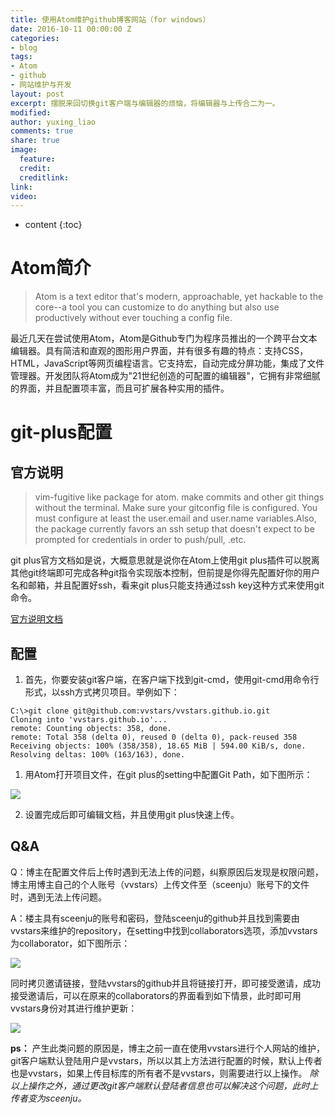 ```yaml
---
title: 使用Atom维护github博客网站（for windows）
date: 2016-10-11 00:00:00 Z
categories:
- blog
tags:
- Atom
- github
- 网站维护与开发
layout: post
excerpt: 摆脱来回切换git客户端与编辑器的烦恼，将编辑器与上传合二为一。
modified: 
author: yuxing_liao
comments: true
share: true
image:
  feature: 
  credit: 
  creditlink: 
link: 
video: 
---
```


* content
{:toc}

# **Atom简介**

> Atom is a text editor that's modern, approachable, yet hackable to the core--a tool you can customize to do anything but also use productively without ever touching a config file.

最近几天在尝试使用Atom，Atom是Github专门为程序员推出的一个跨平台文本编辑器。具有简洁和直观的图形用户界面，并有很多有趣的特点：支持CSS，HTML，JavaScript等网页编程语言。它支持宏，自动完成分屏功能，集成了文件管理器。开发团队将Atom成为"21世纪创造的可配置的编辑器"，它拥有非常细腻的界面，并且配置项丰富，而且可扩展各种实用的插件。

# **git-plus配置**

## **官方说明**

> vim-fugitive like package for atom. make commits and other git things without the terminal. Make sure your gitconfig file is configured. You must configure at least the user.email and user.name variables.Also, the package currently favors an ssh setup that doesn't expect to be prompted for credentials in order to push/pull, .etc.

git plus官方文档如是说，大概意思就是说你在Atom上使用git plus插件可以脱离其他git终端即可完成各种git指令实现版本控制，但前提是你得先配置好你的用户名和邮箱，并且配置好ssh，看来git plus只能支持通过ssh key这种方式来使用git命令。

[官方说明文档](https://atom.io/packages/git-plus)

## **配置**

1. 首先，你要安装git客户端，在客户端下找到git-cmd，使用git-cmd用命令行形式，以ssh方式拷贝项目。举例如下：

```
C:\>git clone git@github.com:vvstars/vvstars.github.io.git
Cloning into 'vvstars.github.io'...
remote: Counting objects: 358, done.
remote: Total 358 (delta 0), reused 0 (delta 0), pack-reused 358
Receiving objects: 100% (358/358), 18.65 MiB | 594.00 KiB/s, done.
Resolving deltas: 100% (163/163), done.
```

1. 用Atom打开项目文件，在git plus的setting中配置Git Path，如下图所示：

  ![](http://ooo.0o0.ooo/2016/10/11/57fc7c4783df7.png)

2. 设置完成后即可编辑文档，并且使用git plus快速上传。

## **Q&A**

Q：博主在配置文件后上传时遇到无法上传的问题，纠察原因后发现是权限问题，博主用博主自己的个人账号（vvstars）上传文件至（sceenju）账号下的文件时，遇到无法上传问题。

A：楼主具有sceenju的账号和密码，登陆sceenju的github并且找到需要由vvstars来维护的repository，在setting中找到collaborators选项，添加vvstars为collaborator，如下图所示：

![](http://ooo.0o0.ooo/2016/10/11/57fc7ede2296a.png)

同时拷贝邀请链接，登陆vvstars的github并且将链接打开，即可接受邀请，成功接受邀请后，可以在原来的collaborators的界面看到如下情景，此时即可用vvstars身份对其进行维护更新：

![](http://ooo.0o0.ooo/2016/10/11/57fc7f82031df.png)

**ps：** 产生此类问题的原因是，博主之前一直在使用vvstars进行个人网站的维护，git客户端默认登陆用户是vvstars，所以以其上方法进行配置的时候，默认上传者也是vvstars，如果上传目标库的所有者不是vvstars，则需要进行以上操作。 _除以上操作之外，通过更改git客户端默认登陆者信息也可以解决这个问题，此时上传者变为sceenju。_
